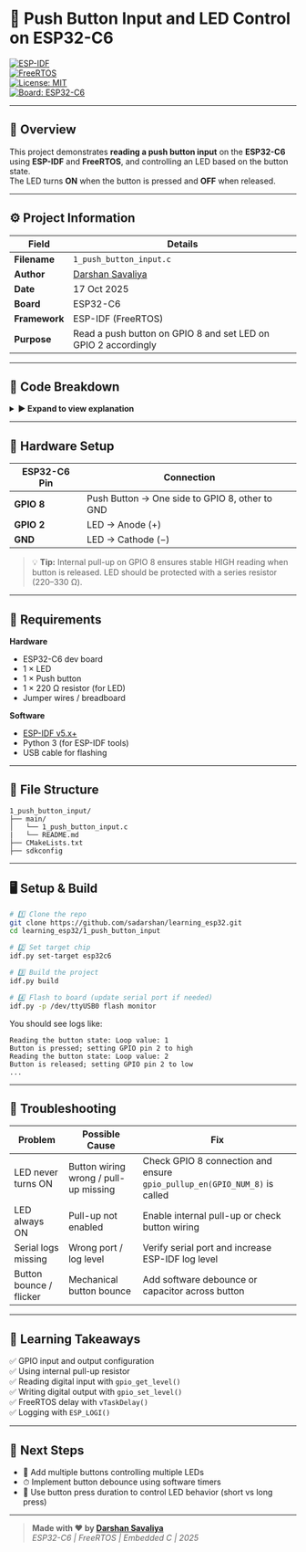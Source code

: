 
# 🔘 Push Button Input and LED Control on ESP32-C6  
[![ESP-IDF](https://img.shields.io/badge/ESP--IDF-v5.x-blue)](https://docs.espressif.com/projects/esp-idf/en/latest/)  
[![FreeRTOS](https://img.shields.io/badge/FreeRTOS-Enabled-green)](https://www.freertos.org/)  
[![License: MIT](https://img.shields.io/badge/License-MIT-yellow.svg)](LICENSE)  
[![Board: ESP32-C6](https://img.shields.io/badge/Board-ESP32--C6-orange)](https://www.espressif.com/en/products/socs/esp32-c6)

---

## 🧠 Overview
This project demonstrates **reading a push button input** on the **ESP32-C6** using **ESP-IDF** and **FreeRTOS**, and controlling an LED based on the button state.  
The LED turns **ON** when the button is pressed and **OFF** when released.

---

## ⚙️ Project Information

| Field | Details |
|-------|---------|
| **Filename** | `1_push_button_input.c` |
| **Author** | [Darshan Savaliya](https://github.com/sadarshan) |
| **Date** | 17 Oct 2025 |
| **Board** | ESP32-C6 |
| **Framework** | ESP-IDF (FreeRTOS) |
| **Purpose** | Read a push button on GPIO 8 and set LED on GPIO 2 accordingly |

---

## 🧩 Code Breakdown

<details>
<summary><b>▶ Expand to view explanation</b></summary>

### 1️⃣ Header Files
```c
#include <stdio.h>
#include "freertos/FreeRTOS.h"
#include "freertos/task.h"
#include "driver/gpio.h"
#include "esp_log.h"
```
Used for logging, delays, and GPIO control.

---

### 2️⃣ GPIO Setup
```c
gpio_reset_pin(GPIO_NUM_2);
gpio_set_direction(GPIO_NUM_2, GPIO_MODE_OUTPUT);

gpio_reset_pin(GPIO_NUM_8);
gpio_set_direction(GPIO_NUM_8, GPIO_MODE_INPUT);
gpio_pullup_en(GPIO_NUM_8);
```
- GPIO 2 → LED output  
- GPIO 8 → Push button input with internal pull-up

---

### 3️⃣ Main Loop
```c
while (1) {
    button_state = gpio_get_level(GPIO_NUM_8);
    if (button_state == 0) { // pressed
        gpio_set_level(GPIO_NUM_2, 1);
    } else { // released
        gpio_set_level(GPIO_NUM_2, 0);
    }
    vTaskDelay(100 / portTICK_PERIOD_MS);
}
```
Continuously reads button state and sets LED accordingly, with a 100 ms delay.
</details>

---

## 🔌 Hardware Setup

| ESP32-C6 Pin | Connection |
|---------------|------------|
| **GPIO 8**   | Push Button → One side to GPIO 8, other to GND |
| **GPIO 2**   | LED → Anode (+) |
| **GND**      | LED → Cathode (−) |

> 💡 **Tip:** Internal pull-up on GPIO 8 ensures stable HIGH reading when button is released. LED should be protected with a series resistor (220–330 Ω).

---

## 🧰 Requirements

**Hardware**
- ESP32-C6 dev board  
- 1 × LED  
- 1 × Push button  
- 1 × 220 Ω resistor (for LED)  
- Jumper wires / breadboard  

**Software**
- [ESP-IDF v5.x+](https://docs.espressif.com/projects/esp-idf/en/latest/esp32c6/get-started/)  
- Python 3 (for ESP-IDF tools)  
- USB cable for flashing

---

## 🧱 File Structure
```
1_push_button_input/
├── main/
│   └── 1_push_button_input.c
|   └── README.md
├── CMakeLists.txt
├── sdkconfig

```

---

## 🖥️ Setup & Build

```bash
# 1️⃣ Clone the repo
git clone https://github.com/sadarshan/learning_esp32.git
cd learning_esp32/1_push_button_input

# 2️⃣ Set target chip
idf.py set-target esp32c6

# 3️⃣ Build the project
idf.py build

# 4️⃣ Flash to board (update serial port if needed)
idf.py -p /dev/ttyUSB0 flash monitor
```

You should see logs like:
```
Reading the button state: Loop value: 1
Button is pressed; setting GPIO pin 2 to high
Reading the button state: Loop value: 2
Button is released; setting GPIO pin 2 to low
...
```

---

## 🧪 Troubleshooting

| Problem | Possible Cause | Fix |
|----------|----------------|-----|
| LED never turns ON | Button wiring wrong / pull-up missing | Check GPIO 8 connection and ensure `gpio_pullup_en(GPIO_NUM_8)` is called |
| LED always ON | Pull-up not enabled | Enable internal pull-up or check button wiring |
| Serial logs missing | Wrong port / log level | Verify serial port and increase ESP-IDF log level |
| Button bounce / flicker | Mechanical button bounce | Add software debounce or capacitor across button |

---

## 🧠 Learning Takeaways

✅ GPIO input and output configuration  
✅ Using internal pull-up resistor  
✅ Reading digital input with `gpio_get_level()`  
✅ Writing digital output with `gpio_set_level()`  
✅ FreeRTOS delay with `vTaskDelay()`  
✅ Logging with `ESP_LOGI()`  

---

## 🚀 Next Steps

- 🌟 Add multiple buttons controlling multiple LEDs  
- ⏱ Implement button debounce using software timers  
- 🔘 Use button press duration to control LED behavior (short vs long press)  


---

> **Made with ❤️ by [Darshan Savaliya](https://github.com/sadarshan)**  
> *ESP32-C6 | FreeRTOS | Embedded C | 2025*
